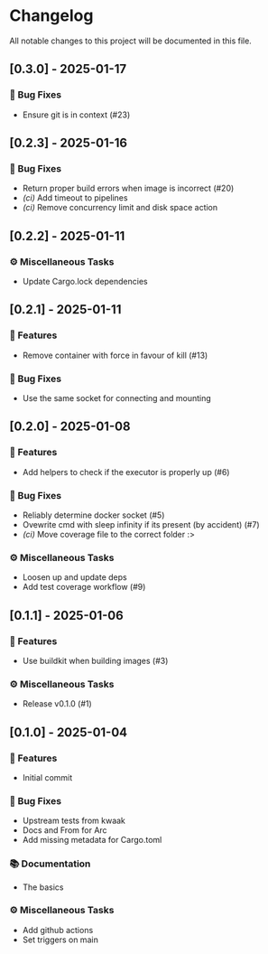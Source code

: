 # Changelog

All notable changes to this project will be documented in this file.

## [0.3.0] - 2025-01-17

### 🐛 Bug Fixes

- Ensure git is in context (#23)

<!-- generated by git-cliff -->
## [0.2.3] - 2025-01-16

### 🐛 Bug Fixes

- Return proper build errors when image is incorrect (#20)
- *(ci)* Add timeout to pipelines
- *(ci)* Remove concurrency limit and disk space action

<!-- generated by git-cliff -->
## [0.2.2] - 2025-01-11

### ⚙️ Miscellaneous Tasks

- Update Cargo.lock dependencies

<!-- generated by git-cliff -->
## [0.2.1] - 2025-01-11

### 🚀 Features

- Remove container with force in favour of kill (#13)

### 🐛 Bug Fixes

- Use the same socket for connecting and mounting

<!-- generated by git-cliff -->
## [0.2.0] - 2025-01-08

### 🚀 Features

- Add helpers to check if the executor is properly up (#6)

### 🐛 Bug Fixes

- Reliably determine docker socket (#5)
- Ovewrite cmd with sleep infinity if its present (by accident) (#7)
- *(ci)* Move coverage file to the correct folder :>

### ⚙️ Miscellaneous Tasks

- Loosen up and update deps
- Add test coverage workflow (#9)

<!-- generated by git-cliff -->
## [0.1.1] - 2025-01-06

### 🚀 Features

- Use buildkit when building images (#3)

### ⚙️ Miscellaneous Tasks

- Release v0.1.0 (#1)

<!-- generated by git-cliff -->
## [0.1.0] - 2025-01-04

### 🚀 Features

- Initial commit

### 🐛 Bug Fixes

- Upstream tests from kwaak
- Docs and From for Arc<dyn ToolExecutor>
- Add missing metadata for Cargo.toml

### 📚 Documentation

- The basics

### ⚙️ Miscellaneous Tasks

- Add github actions
- Set triggers on main

<!-- generated by git-cliff -->
